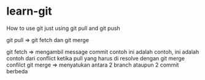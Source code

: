 # learn-git

How to use git 
just using git pull and git push

git pull => git fetch dan git merge

git fetch => mengambil message commit
contoh ini adalah contoh, ini adalah contoh dari conflict ketika pull yang harus di resolve dengan git merge confilct
git merge => menyatukan antara 2 branch ataupun 2 commit berbeda
